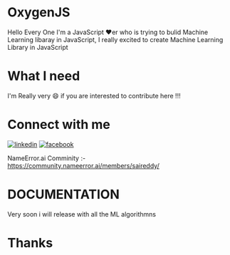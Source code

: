 # OxygenJS

Hello Every One I'm a JavaScript :heart:er who is trying to bulid Machine Learning libaray in JavaScript, I really excited to create Machine Learning Library in JavaScript

# What I need

I'm Really very :smile: if you are interested to contribute here !!!

# Connect with me

[![linkedin](https://cloud.githubusercontent.com/assets/17016297/18839848/0fc7e74e-83d2-11e6-8c6a-277fc9d6e067.png)][3]
[![facebook](https://cloud.githubusercontent.com/assets/17016297/18839836/0a06deb4-83d2-11e6-8078-1d0974af0f63.png)][2]

[2]: https://www.linkedin.com/in/sai-chandra-reddy-vuta-946b2b133/
[3]: https://www.facebook.com/saichandrareddy.vuta
NameError.ai Comminity :- https://community.nameerror.ai/members/saireddy/

# DOCUMENTATION 

Very soon i will release with all the ML algorithmns

# Thanks
